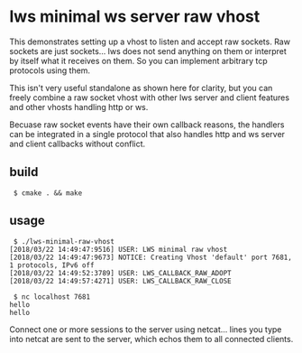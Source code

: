 # lws minimal ws server raw vhost

This demonstrates setting up a vhost to listen and accept raw sockets.
Raw sockets are just sockets... lws does not send anything on them or
interpret by itself what it receives on them.  So you can implement
arbitrary tcp protocols using them.

This isn't very useful standalone as shown here for clarity, but you can
freely combine a raw socket vhost with other lws server
and client features and other vhosts handling http or ws.

Becuase raw socket events have their own callback reasons, the handlers can
be integrated in a single protocol that also handles http and ws
server and client callbacks without conflict.

## build

```
 $ cmake . && make
```

## usage

```
 $ ./lws-minimal-raw-vhost
[2018/03/22 14:49:47:9516] USER: LWS minimal raw vhost
[2018/03/22 14:49:47:9673] NOTICE: Creating Vhost 'default' port 7681, 1 protocols, IPv6 off
[2018/03/22 14:49:52:3789] USER: LWS_CALLBACK_RAW_ADOPT
[2018/03/22 14:49:57:4271] USER: LWS_CALLBACK_RAW_CLOSE
```

```
 $ nc localhost 7681
hello
hello
```

Connect one or more sessions to the server using netcat... lines you type
into netcat are sent to the server, which echos them to all connected clients.

